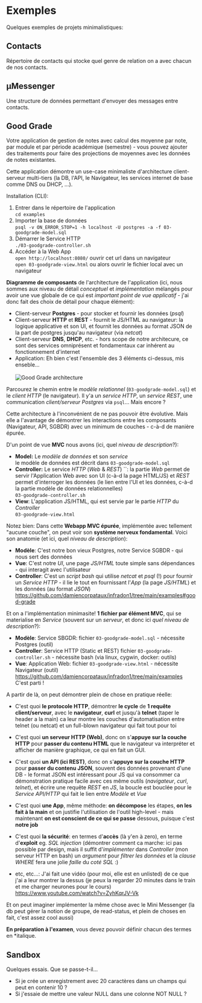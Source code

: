 Exemples
=
Quelques exemples de projets minimalistiques:


Contacts
-
Répertoire de contacts qui stocke quel genre de relation on a avec chacun de nos contacts.


µMessenger
-
Une structure de données permettant d'envoyer des messages entre contacts.


Good Grade
-
Votre application de gestion de notes avec calcul des moyenne par note, par module et par période académique (semestre) - vous pouvez ajouter des traitements pour faire des projections de moyennes avec les données de notes existantes.

Cette application démontre un use-case minimaliste d'architecture client-serveur multi-tiers (la DB, l'API, le Navigateur, les services internet de base comme DNS ou DHCP, ...).

Installation (CLI):
1. Entrer dans le répertoire de l'application
   <br>`cd examples`
2. Importer la base de données
   <br>`psql -v ON_ERROR_STOP=1 -h localhost -U postgres -a -f 03-goodgrade-model.sql`
3. Démarrer le Service HTTP
   <br>`./03-goodgrade-controller.sh`
4. Accéder à la Web App
   <br>`open http://localhost:8080/` ouvrir cet url dans un navigateur
   <br>`open 03-goodgrade-view.html` ou alors ouvrir le fichier local avec un navigateur

**Diagramme de composants** de l'architecture de l'application (ici, nous sommes aux niveau de détail *conceptuel* et *implémentation* mélangés pour avoir une vue globale de ce qui est *important point de vue applicatif* - j'ai donc fait des choix de détail pour chaque élément):
- Client-serveur **Postgres** - pour stocker et fournir les données (*psql*)
- Client-serveur **HTTP** et **REST** - fournit le JS/HTML au navigateur: la logique applicative et son UI, et fournit les données au format JSON de la part de postgres jusqu'au navigateur (via *netcat*)
- Client-serveur **DNS**, **DHCP**, etc. - hors scope de notre architecure, ce sont des services omniprésent et fondamentaux car inhérent au fonctionnement d'internet
- Application: Eh bien c'est l'ensemble des 3 éléments ci-dessus, mis enseble...
<br><br>![Good Grade architecture](https://raw.githubusercontent.com/wiki/damiencorpataux/infradon1/img/goodgrade-architecture.drawio.png)

Parcourez le chemin entre le *modèle relationnel* (`03-goodgrade-model.sql`) et le *client HTTP* (le navigateur). Il y'a un *service HTTP*, un *service REST*, une communication *client/serveur Postgres* via `psql`... Mais encore ?

Cette architecture à l'inconvénient de ne pas pouvoir être évolutive. Mais elle a l'avantage de démontrer les interactions entre les composants (Navigateur, API, SGBDR) avec un minimum de couches - c-à-d de manière épurée.

D'un point de vue **MVC** nous avons (ici, quel *niveau de description*?):
- **Model:** Le *modèle de données* et son *service*
  <br>le modèle de données est décrit dans `03-goodgrade-model.sql`
- **Controller:** Le service *HTTP* (*Web* & *REST*) ``: la partie *Web* permet de servir l'Application Web avec son UI (c-à-d la page HTML/JS) et *REST* permet d'interroger les données (le lien entre l'UI et les données, c-à-d la partie modèle de données relationnelles)
  <br>`03-goodgrade-controller.sh`
- **View**: L'application JS/HTML, qui est servie par le partie *HTTP* du *Controller*
  <br>`03-goodgrade-view.html`

Notez bien: Dans cette **Webapp MVC épurée**, implémentée avec tellement "aucune couche", on peut voir son **système nerveux fondamental**. Voici son anatomie (et ici, quel *niveau de description*):
- **Modèle**: C'est notre bon vieux Postgres, notre Service SGBDR - qui nous sert des données
- **Vue**: C'est notre *UI*, une page *JS/HTML* toute simple sans dépendances - qui interagit avec l'utilisateur
- **Controller**: C'est un *script bash* qui utilise *netcat* et *psql* (!) pour fournir un *Service HTTP* - il lie le tout en fournissant l'*App* (la page *JS/HTML*) et les données (au format *JSON*)
https://github.com/damiencorpataux/infradon1/tree/main/examples#good-grade

Et on a l'implémentation minimasite! **1 fichier par élément MVC**, qui se materialise en *Service* (souvent sur un *serveur*, et donc ici *quel niveau de description*?):
- **Modèle**: Service SBGDR:
  fichier `03-goodgrade-model.sql` - nécessite Postgres (outil)
- **Controller**: Service HTTP (Static et REST)
  fichier `03-goodgrade-controller.sh` - nécessite bash (via linux, cygwin, docker: outils)
- **Vue**: Application Web:
  fichier `03-goodgrade-view.html` - nécessite Navigateur (outil)
https://github.com/damiencorpataux/infradon1/tree/main/examples
C'est parti !

A partir de là, on peut démontrer plein de chose en pratique réelle:

- C'est quoi **le protocole HTTP**, démontrer **le cycle** de **1 requête client/serveur**, avec le **navigateur**, **curl** et jusqu'à **telnet** (taper le header a la main)
  ca leur montre les couches d'automatisation entre telnet (ou netcat) et un full-blown navigateur qui fait tout pour toi

- C'est quoi **un serveur HTTP (Web)**, donc on s'**appuye sur la couche HTTP** pour **passer du contenu HTML** que le navigateur va interpréter et afficher de manière graphique, ce qui en fait un GUI.

- C'est quoi **un API (ici REST)**, donc on s'**appuye sur la couche HTTP** pour **passer du contenu JSON**, souvent des données provenant d'une DB - le format JSON est intéressant pour JS qui va consommer ca
  <br>démonstration pratique facile avec ces même outils (*navigateur*, *curl*, *telnet*), et écrire une requête *REST* en *JS*, la boucle est bouclée pour le *Service API/HTTP* qui fait le lien entre *Modèle* et *Vue*

- C'est quoi **une App**, même méthode: **on décompose** les étapes, **on les fait à la main** et on justifie l'utilisation de l'outil high-level - mais maintenant **on est conscient de ce qui se passe** dessous, puisque c'est **notre job**

- C'est quoi **la sécurité**: en termes d'**accès** (là y'en à zero), en terme d'**exploit** eg. *SQL injection* (démontrer comment ca marche: ici pas possible par design, mais il suffit d'*implémenter* dans *Controller* (mon serveur HTTP en bash) un *argument* pour *filtrer les données* et la *clause WHERE* fera une jolie *faille* du *coté SQL* :)

- etc, etc...: J'ai fait une vidéo (pour moi, elle est en unlisted) de ce que j'ai a leur montrer la dessus (je peux la regarder 20 minutes dans le train et me charger neurones pour le cours)
https://www.youtube.com/watch?v=ZyhKqrJV-Vk

Et on peut imaginer implémenter la même chose avec le Mini Messenger (la db peut gérer la notion de groupe, de read-status, et plein de choses en fait, c'est assez cool aussi)

**En préparation à l'examen**, vous devez pouvoir définir chacun des termes en *italique.


Sandbox
-
Quelques essais. Que se passe-t-il...
- Si je crée un enregistrement avec 20 caractères dans un champs qui peut en contenir 10 ?
- Si j'essaie de mettre une valeur NULL dans une colonne NOT NULL ?
